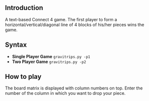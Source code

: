## Introduction
A text-based Connect 4 game. The first player to form a horizontal/vertical/diagonal line of 4 blocks of his/her pieces wins the game.

## Syntax
- **Single Player Game**
`gravitrips.py -p1`
- **Two Player Game**
`gravitrips.py -p2`

## How to play
The board matrix is displayed with column numbers on top. Enter the number of the column in which you want to drop your piece.
